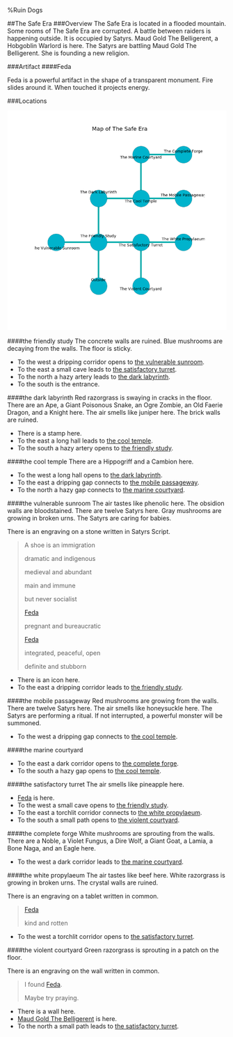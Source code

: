 %Ruin Dogs

##The Safe Era
###Overview
The Safe Era is located in a flooded mountain. Some rooms of The Safe Era are corrupted. A battle between raiders is happening outside. It is occupied by Satyrs. <a name="Maud-Gold-The-Belligerent"></a>Maud Gold The Belligerent, a Hobgoblin Warlord is here. The Satyrs are battling Maud Gold The Belligerent. She  is founding a new religion. 



###Artifact
####<a name="Feda"></a>Feda


Feda is a powerful artifact in the shape of a transparent monument. Fire slides around it. When touched it projects energy. 





###Locations


![](../v2/images/The-Safe-Era.png)

####<a name="the-friendly-study"></a>the friendly study
The concrete walls are ruined. Blue mushrooms are decaying from the walls. The floor is sticky. 



* To the west a dripping corridor opens to [the vulnerable sunroom](#the-vulnerable-sunroom).
* To the east a small cave leads to [the satisfactory turret](#the-satisfactory-turret).
* To the north a hazy artery leads to [the dark labyrinth](#the-dark-labyrinth).
* To the south is the entrance.


####<a name="the-dark-labyrinth"></a>the dark labyrinth
Red razorgrass is swaying in cracks in the floor. There are an Ape, a Giant Poisonous Snake, an Ogre Zombie, an Old Faerie Dragon, and a Knight here. The air smells like juniper here. The brick walls are ruined. 



* There is a stamp here.
* To the east a long hall leads to [the cool temple](#the-cool-temple).
* To the south a hazy artery opens to [the friendly study](#the-friendly-study).


####<a name="the-cool-temple"></a>the cool temple
There are a Hippogriff and a Cambion here. 



* To the west a long hall opens to [the dark labyrinth](#the-dark-labyrinth).
* To the east a dripping gap connects to [the mobile passageway](#the-mobile-passageway).
* To the north a hazy gap connects to [the marine courtyard](#the-marine-courtyard).


####<a name="the-vulnerable-sunroom"></a>the vulnerable sunroom
The air tastes like phenolic here. The obsidion walls are bloodstained. There are twelve Satyrs here. Gray mushrooms are growing in broken urns. The Satyrs are caring for babies. 

There is an engraving on a stone written in Satyrs Script. 

> A shoe is an immigration
>
> dramatic and indigenous
>
> medieval and abundant
>
> main and immune
>
> but never socialist
>
> [Feda](#Feda)
>
> pregnant and bureaucratic
>
> [Feda](#Feda)
>
> integrated, peaceful, open
>
> definite and stubborn
>


* There is an icon here.
* To the east a dripping corridor leads to [the friendly study](#the-friendly-study).


####<a name="the-mobile-passageway"></a>the mobile passageway
Red mushrooms are growing from the walls. There are twelve Satyrs here. The air smells like honeysuckle here. The Satyrs are performing a ritual. If not interrupted, a powerful monster will be summoned. 



* To the west a dripping gap connects to [the cool temple](#the-cool-temple).


####<a name="the-marine-courtyard"></a>the marine courtyard




* To the east a dark corridor opens to [the complete forge](#the-complete-forge).
* To the south a hazy gap opens to [the cool temple](#the-cool-temple).


####<a name="the-satisfactory-turret"></a>the satisfactory turret
The air smells like pineapple here. 



* [Feda](#Feda) is here.
* To the west a small cave opens to [the friendly study](#the-friendly-study).
* To the east a torchlit corridor connects to [the white propylaeum](#the-white-propylaeum).
* To the south a small path opens to [the violent courtyard](#the-violent-courtyard).


####<a name="the-complete-forge"></a>the complete forge
White mushrooms are sprouting from the walls. There are a Noble, a Violet Fungus, a Dire Wolf, a Giant Goat, a Lamia, a Bone Naga, and an Eagle here. 



* To the west a dark corridor leads to [the marine courtyard](#the-marine-courtyard).


####<a name="the-white-propylaeum"></a>the white propylaeum
The air tastes like beef here. White razorgrass is growing in broken urns. The crystal walls are ruined. 

There is an engraving on a tablet written in common. 

> [Feda](#Feda)
>
> kind and rotten
>


* To the west a torchlit corridor opens to [the satisfactory turret](#the-satisfactory-turret).


####<a name="the-violent-courtyard"></a>the violent courtyard
Green razorgrass is sprouting in a patch on the floor. 

There is an engraving on the wall written in common. 

> I found [Feda](#Feda).
>
> Maybe try praying.
>


* There is a wall here.
* [Maud Gold The Belligerent](#Maud-Gold-The-Belligerent) is here.
* To the north a small path leads to [the satisfactory turret](#the-satisfactory-turret).


